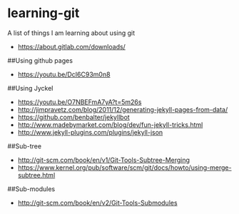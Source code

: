 # learning-git
A list of things I am learning about using git

* https://about.gitlab.com/downloads/

##Using github pages
* https://youtu.be/DcI6C93m0n8

##Using Jyckel
* https://youtu.be/O7NBEFmA7yA?t=5m26s
* http://jimpravetz.com/blog/2011/12/generating-jekyll-pages-from-data/
* https://github.com/benbalter/jekyllbot
* http://www.madebymarket.com/blog/dev/fun-jekyll-tricks.html
* http://www.jekyll-plugins.com/plugins/jekyll-json

##Sub-tree
* http://git-scm.com/book/en/v1/Git-Tools-Subtree-Merging
* https://www.kernel.org/pub/software/scm/git/docs/howto/using-merge-subtree.html

##Sub-modules
* http://git-scm.com/book/en/v2/Git-Tools-Submodules
